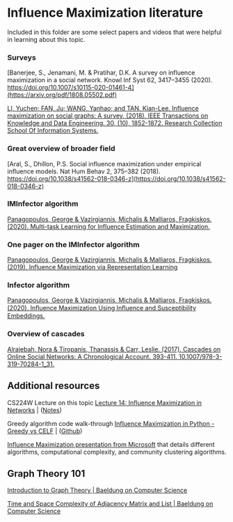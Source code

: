 

#  Influence Maximization literature

Included in this folder are some select papers and videos that were helpful in learning about this topic. 

### Surveys

[Banerjee, S., Jenamani, M. & Pratihar, D.K. A survey on influence maximization in a social network. Knowl Inf Syst 62, 3417–3455 (2020). https://doi.org/10.1007/s10115-020-01461-4](https://arxiv.org/pdf/1808.05502.pdf)

[LI, Yuchen; FAN, Ju; WANG, Yanhao; and TAN, Kian-Lee. Influence maximization on social graphs: A survey. (2018). IEEE Transactions on Knowledge and Data Engineering. 30, (10), 1852-1872. Research Collection School Of Information Systems.](https://ink.library.smu.edu.sg/cgi/viewcontent.cgi?article=4983&context=sis_research)

### Great overview of broader field

[Aral, S., Dhillon, P.S. Social influence maximization under empirical influence models. Nat Hum Behav 2, 375–382 (2018). https://doi.org/10.1038/s41562-018-0346-z](https://doi.org/10.1038/s41562-018-0346-z)

### **IMInfector algorithm** 

[Panagopoulos, George & Vazirgiannis, Michalis & Malliaros, Fragkiskos. (2020). Multi-task Learning for Influence Estimation and Maximization.](https://arxiv.org/abs/1904.08804)

### One pager on the **IMInfector algorithm**

[Panagopoulos, George & Vazirgiannis, Michalis & Malliaros, Fragkiskos. (2019). Influence Maximization via Representation Learning](https://www.researchgate.net/publication/332522558_Influence_Maximization_via_Representation_Learning)

### **Infector** algorithm

[Panagopoulos, George & Vazirgiannis, Michalis & Malliaros, Fragkiskos. (2020). Inﬂuence Maximization Using Inﬂuence and Susceptibility Embeddings.](https://ojs.aaai.org/index.php/ICWSM/article/view/7319)

### Overview of cascades

[Alrajebah, Nora & Tiropanis, Thanassis & Carr, Leslie. (2017). Cascades on Online Social Networks: A Chronological Account. 393-411. 10.1007/978-3-319-70284-1_31.](https://www.researchgate.net/publication/320759941_Cascades_on_Online_Social_Networks_A_Chronological_Account)

## Additional resources

CS224W Lecture on this topic
[Lecture 14:  Influence Maximization in Networks](https://www.youtube.com/watch?v=hstYPmdW8PU) | ([Notes](https://wandb.ai/syllogismos/machine-learning-with-graphs/reports/14-Influence-Maximization-in-Networks--VmlldzozODUxMzA))

Greedy algorithm code walk-through
[Influence Maximization in Python - Greedy vs CELF](https://hautahi.com/im_greedycelf) | ([Github](https://github.com/hautahi/IM_GreedyCELF))

[Influence Maximization presentation from Microsoft](https://www.microsoft.com/en-us/research/wp-content/uploads/2016/07/kdd12-tutorial-inf-part-iii.pdf) that details different algorithms, computational complexity, and community clustering algorithms.

## Graph Theory 101

[Introduction to Graph Theory | Baeldung on Computer Science](https://www.baeldung.com/cs/graph-theory-intro)

[Time and Space Complexity of Adjacency Matrix and List | Baeldung on Computer Science](https://www.baeldung.com/cs/adjacency-matrix-list-complexity)


